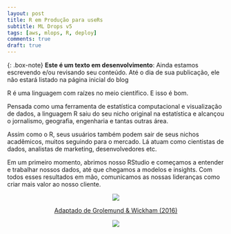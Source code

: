 ```yaml
---
layout: post
title: R em Produção para useRs
subtitle: ML Drops v5   
tags: [aws, mlops, R, deploy]
comments: true
draft: true
---
```


{: .box-note}
**Este é um texto em desenvolvimento**: Ainda estamos escrevendo e/ou revisando seu conteúdo. Até o dia de sua publicação, ele não estará listado na página inicial do blog

R é uma linguagem com raízes no meio científico. E isso é bom.

Pensada como uma ferramenta de estatística computacional e visualização de dados, a linguagem R saiu do seu nicho original na estatística e alcançou o jornalismo, geografia, engenharia e tantas outras área.

Assim como o R, seus usuários também podem sair de seus nichos acadêmicos, muitos seguindo para o mercado. Lá atuam como cientistas de dados, analistas de marketing, desenvolvedores etc.

Em um primeiro momento, abrimos nosso RStudio e começamos a entender e trabalhar nossos dados, até que chegamos a modelos e insights. Com todos esses resultados em mão, comunicamos as nossas lideranças como criar mais valor ao nosso cliente.

<p style="text-align: center"><img src="https://i.imgur.com/7rUZ9cd.png"></p>
<p style="text-align: center; margin-top: 0px"><a href="https://r4ds.had.co.nz/">Adaptado de Grolemund & Wickham (2016)</a></p>



<p style="text-align: center"><img src="https://i.imgur.com/gpnIchT.png"></p>

